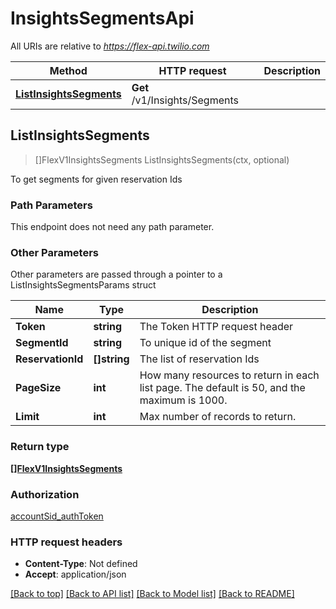 # InsightsSegmentsApi

All URIs are relative to *https://flex-api.twilio.com*

Method | HTTP request | Description
------------- | ------------- | -------------
[**ListInsightsSegments**](InsightsSegmentsApi.md#ListInsightsSegments) | **Get** /v1/Insights/Segments | 



## ListInsightsSegments

> []FlexV1InsightsSegments ListInsightsSegments(ctx, optional)



To get segments for given reservation Ids

### Path Parameters

This endpoint does not need any path parameter.

### Other Parameters

Other parameters are passed through a pointer to a ListInsightsSegmentsParams struct


Name | Type | Description
------------- | ------------- | -------------
**Token** | **string** | The Token HTTP request header
**SegmentId** | **string** | To unique id of the segment
**ReservationId** | **[]string** | The list of reservation Ids
**PageSize** | **int** | How many resources to return in each list page. The default is 50, and the maximum is 1000.
**Limit** | **int** | Max number of records to return.

### Return type

[**[]FlexV1InsightsSegments**](FlexV1InsightsSegments.md)

### Authorization

[accountSid_authToken](../README.md#accountSid_authToken)

### HTTP request headers

- **Content-Type**: Not defined
- **Accept**: application/json

[[Back to top]](#) [[Back to API list]](../README.md#documentation-for-api-endpoints)
[[Back to Model list]](../README.md#documentation-for-models)
[[Back to README]](../README.md)

